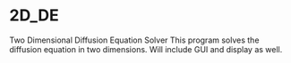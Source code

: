 # 2D_DE
Two Dimensional Diffusion Equation Solver
This program solves the diffusion equation in two dimensions.
Will include GUI and display as well.
